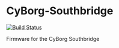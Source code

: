 # CyBorg-Southbridge
[![Build Status](https://github.com/cyrusbuilt/CyBorg-Southbridge/actions/workflows/ci.yml/badge.svg)](https://github.com/cyrusbuilt/CyBorg-Southbridge/actions?query=workflow%3APlatformIO)

Firmware for the CyBorg Southbridge
